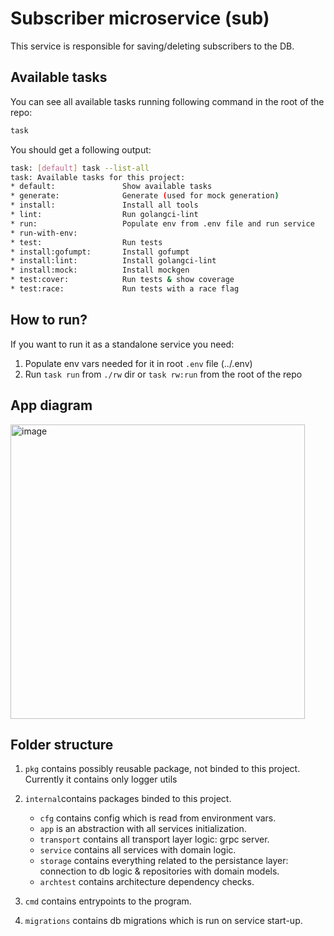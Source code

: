# Subscriber microservice (sub)

This service is responsible for saving/deleting subscribers to the DB.

## Available tasks

You can see all available tasks running following command in the root of the repo:

```sh
task
```

You should get a following output:

```sh
task: [default] task --list-all
task: Available tasks for this project:
* default:               Show available tasks
* generate:              Generate (used for mock generation)
* install:               Install all tools
* lint:                  Run golangci-lint
* run:                   Populate env from .env file and run service
* run-with-env:
* test:                  Run tests
* install:gofumpt:       Install gofumpt
* install:lint:          Install golangci-lint
* install:mock:          Install mockgen
* test:cover:            Run tests & show coverage
* test:race:             Run tests with a race flag
```

## How to run?

If you want to run it as a standalone service you need:

1. Populate env vars needed for it in root `.env` file (../.env)
2. Run `task run` from `./rw` dir or `task rw:run` from the root of the repo

## App diagram

<img width="471" alt="image" src="https://github.com/GenesisEducationKyiv/software-engineering-school-4-0-hrvadl/assets/93580374/e1d97f88-ad6b-496e-9746-e7d28991892e">

## Folder structure

1. `pkg` contains possibly reusable package, not binded to this project. Currently it contains only logger utils
2. `internal`contains packages binded to this project.

   - `cfg` contains config which is read from environment vars.
   - `app` is an abstraction with all services initialization.
   - `transport` contains all transport layer logic: grpc server.
   - `service` contains all services with domain logic.
   - `storage` contains everything related to the persistance layer: connection to db logic & repositories with domain models.
   - `archtest` contains architecture dependency checks.

3. `cmd` contains entrypoints to the program.
4. `migrations` contains db migrations which is run on service start-up.
